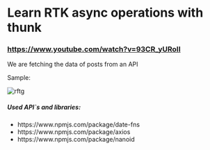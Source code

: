 # Learn RTK async operations with thunk

### https://www.youtube.com/watch?v=93CR_yURoII

<p>We are fetching the data of posts from an API</p>

<p>Sample:</p>

![rftg](https://github.com/user-attachments/assets/cb96b1a5-68bc-4346-938f-93e3f55309c5)

<h5>Used API`s and libraries:</h5>
<ul>
<li>https://www.npmjs.com/package/date-fns</li>
<li>https://www.npmjs.com/package/axios</li>
<li>https://www.npmjs.com/package/nanoid</li>
</ul>
